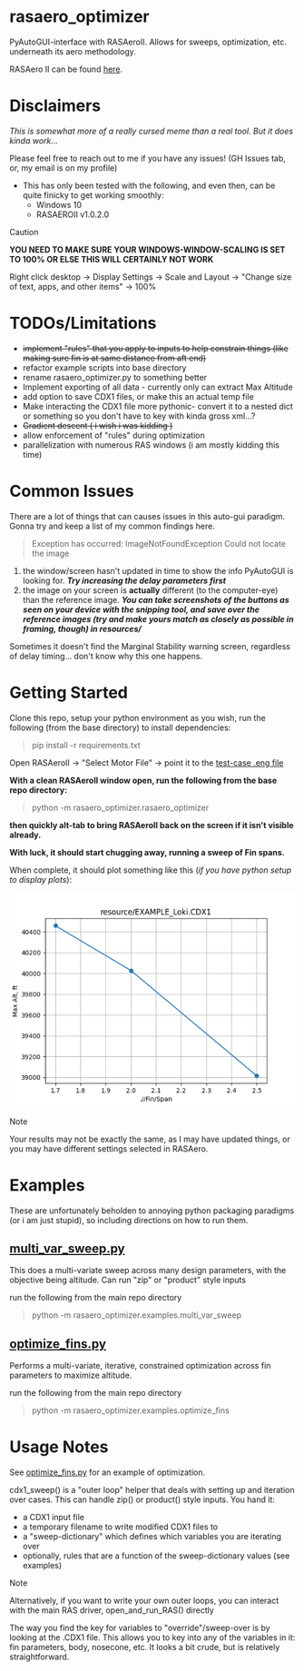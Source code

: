 # rasaero_optimizer
PyAutoGUI-interface with RASAeroII. Allows for sweeps, optimization, etc. underneath its aero methodology.

RASAero II can be found [here](https://www.rasaero.com/).


# Disclaimers

_This is somewhat more of a really cursed meme than a real tool. But it does kinda work..._

Please feel free to reach out to me if you have any issues! (GH Issues tab, or, my email is on my profile)

- This has only been tested with the following, and even then, can be quite finicky to get working smoothly:
  - Windows 10
  - RASAEROII v1.0.2.0
 


> [!CAUTION]
> **YOU NEED TO MAKE SURE YOUR WINDOWS-WINDOW-SCALING IS SET TO 100% OR ELSE THIS WILL CERTAINLY NOT WORK**
>
> Right click desktop -> Display Settings -> Scale and Layout -> "Change size of text, apps, and other items" -> 100%


# TODOs/Limitations
- ~~implement "rules" that you apply to inputs to help constrain things (like making sure fin is at same distance from aft end)~~
- refactor example scripts into base directory
- rename rasaero_optimizer.py to something better
- Implement exporting of all data - currently only can extract Max Altitude
- add option to save CDX1 files, or make this an actual temp file
- Make interacting the CDX1 file more pythonic- convert it to a nested dict or something so you don't have to key with kinda gross xml...?
- ~~Gradient descent ( i wish i was kidding )~~
- allow enforcement of "rules" during optimization
- parallelization with numerous RAS windows (i am mostly kidding this time)



# Common Issues
There are a lot of things that can causes issues in this auto-gui paradigm. Gonna try and keep a list of my common findings here.

> Exception has occurred: ImageNotFoundException
> Could not locate the image

  1) the window/screen hasn't updated in time to show the info PyAutoGUI is looking for. ***Try increasing the delay parameters first***
  3) the image on your screen is **actually** different (to the computer-eye) than the reference image. ***You can take screenshots of the buttons as seen on your device with the snipping tool, and save over the reference images (try and make yours match as closely as possible in framing, though) in resources/***

Sometimes it doesn't find the Marginal Stability warning screen, regardless of delay timing... don't know why this one happens.


# Getting Started

Clone this repo, setup your python environment as you wish, run the following (from the base directory) to install dependencies:
>pip install -r requirements.txt


Open RASAeroII -> "Select Motor File" -> point it to the [test-case .eng file](rasaero_optimizer/resource/Loki_L2050LW.eng)


**With a clean RASAeroII window open, run the following from the base repo directory:**

> python -m rasaero_optimizer.rasaero_optimizer

**then quickly alt-tab to bring RASAeroII back on the screen if it isn't visible already.**


**With luck, it should start chugging away, running a sweep of Fin spans.**

When complete, it should plot something like this (_if you have python setup to display plots_):

![testcase_result](rasaero_optimizer/resource/2025_02_09_testcase.png)

> [!Note]
> Your results may not be exactly the same, as I may have updated things, or you may have different settings selected in RASAero.


# Examples
These are unfortunately beholden to annoying python packaging paradigms (or i am just stupid), so including directions on how to run them.

## [multi_var_sweep.py](rasaero_optimizer/examples/multi_var_sweep.py)
This does a multi-variate sweep across many design parameters, with the objective being altitude. Can run "zip" or "product" style inputs

run the following from the main repo directory
> python -m rasaero_optimizer.examples.multi_var_sweep



## [optimize_fins.py](rasaero_optimizer/examples/optimize_fins.py)
Performs a multi-variate, iterative, constrained optimization across fin parameters to maximize altitude.

run the following from the main repo directory
> python -m rasaero_optimizer.examples.optimize_fins 






# Usage Notes

See [optimize_fins.py](rasaero_optimizer/examples/optimize_fins.py) for an example of optimization.


cdx1_sweep() is a "outer loop" helper that deals with setting up and iteration over cases. This can handle zip() or product() style inputs. You hand it:
- a CDX1 input file
- a temporary filename to write modified CDX1 files to
- a "sweep-dictionary" which defines which variables you are iterating over
- optionally, rules that are a function of the sweep-dictionary values (see examples)


> [!Note]
> Alternatively, if you want to write your own outer loops, you can interact with the main RAS driver, open_and_run_RAS() directly


The way you find the key for variables to "override"/sweep-over is by looking at the .CDX1 file. This allows you to key into any of the variables in it: fin parameters, body, nosecone, etc. It looks a bit crude, but is relatively straightforward.













